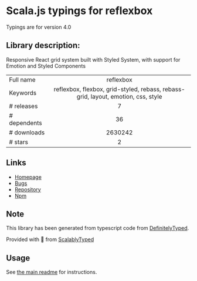 
# Scala.js typings for reflexbox

Typings are for version 4.0

## Library description:
Responsive React grid system built with Styled System, with support for Emotion and Styled Components

|                    |                 |
| ------------------ | :-------------: |
| Full name          | reflexbox |
| Keywords           | reflexbox, flexbox, grid-styled, rebass, rebass-grid, layout, emotion, css, style |
| # releases         | 7 |
| # dependents       | 36 |
| # downloads        | 2630242 |
| # stars            | 2 |

## Links
- [Homepage](https://github.com/rebassjs/rebass#readme)
- [Bugs](https://github.com/rebassjs/rebass/issues)
- [Repository](https://github.com/rebassjs/rebass)
- [Npm](https://www.npmjs.com/package/reflexbox)
    


## Note
This library has been generated from typescript code from [DefinitelyTyped](https://definitelytyped.org).

Provided with :purple_heart: from [ScalablyTyped](https://github.com/oyvindberg/ScalablyTyped)

## Usage
See [the main readme](../../readme.md) for instructions.


